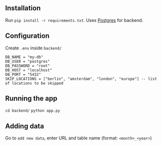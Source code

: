 ## Installation

Run `pip install -r requirements.txt`.
Uses [Postgres](https://www.postgresql.org/download/) for backend.

## Configuration

Create `.env` inside `backend/`

```
DB_NAME = "my-db"
DB_USER = "postgres"
DB_PASSWORD = "root"
DB_HOST = "localhost"
DB_PORT = "5432"
SKIP_LOCATIONS = ["berlin", "amsterdam", "london", "europe"] -- list of locations to be skipped
```

## Running the app

`cd backend/`
`python app.py`

## Adding data
Go to `add new data`, enter URL and table name (format: `<month>_<year>`)  

